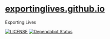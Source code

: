 # [exportinglives.github.io](https://exportinglives.github.io)
Exporting Lives

[![LICENSE](https://img.shields.io/github/license/exportinglives/exportinglives.github.io.svg)](./LICENSE)
[![Dependabot Status](https://api.dependabot.com/badges/status?host=github&repo=exportinglives/exportinglives.github.io)](https://dependabot.com)

